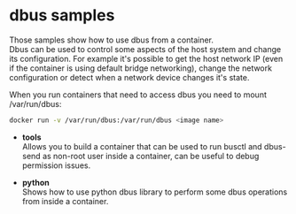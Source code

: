 # dbus samples

Those samples show how to use dbus from a container.  
Dbus can be used to control some aspects of the host system and change its configuration. For example it's possible to get the host network IP (even if the container is using default bridge networking), change the network configuration or detect when a network device changes it's state.

When you run containers that need to access dbus you need to mount /var/run/dbus:

```bash
docker run -v /var/run/dbus:/var/run/dbus <image name>
``` 

- **tools**  
  Allows you to build a container that can be used to run busctl and dbus-send as non-root user inside a container, can be useful to debug permission issues.

- **python**  
  Shows how to use python dbus library to perform some dbus operations from inside a container.
